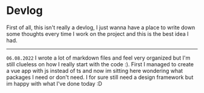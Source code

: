 # Devlog

First of all, this isn't really a devlog, I just wanna have a place to write down some thoughts every time I work on the project and this is the best idea I had.

---

`06.08.2022` I wrote a lot of markdown files and feel very organized but I'm still clueless on how I really start with the code :). First I managed to create a vue app with js instead of ts and now im sitting here wondering what packages I need or don't need. I for sure still need a design framework but im happy with what I've done today :D
